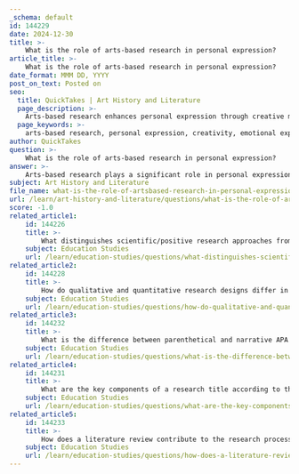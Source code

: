```yaml
---
_schema: default
id: 144229
date: 2024-12-30
title: >-
    What is the role of arts-based research in personal expression?
article_title: >-
    What is the role of arts-based research in personal expression?
date_format: MMM DD, YYYY
post_on_text: Posted on
seo:
  title: QuickTakes | Art History and Literature
  page_description: >-
    Arts-based research enhances personal expression through creative methods, allowing for exploration of emotions, social issues, and cultural identities, while addressing inequalities and improving health outcomes.
  page_keywords: >-
    arts-based research, personal expression, creativity, emotional experiences, social inequalities, health outcomes, cultural identity, artistic methods, evocative power, marginalized voices
author: QuickTakes
question: >-
    What is the role of arts-based research in personal expression?
answer: >-
    Arts-based research plays a significant role in personal expression by utilizing artistic methods and practices to explore and articulate research questions. This approach emphasizes creativity and individual perspectives, allowing researchers to convey complex human experiences in unique and evocative ways. \n\n1. **Personal Expression and Creativity**: Arts-based research encourages individuals to express their thoughts, feelings, and experiences through various artistic mediums such as visual arts, music, dance, and writing. This form of research not only allows for personal expression but also fosters a deeper understanding of the subject matter by tapping into emotional and sensory experiences.\n\n2. **Evocative Power of the Arts**: The use of artistic methods enhances representation and can evoke strong emotional responses. For instance, a researcher might use visual arts to illustrate the emotional impact of a social issue, making the research more relatable and impactful. This evocative power can lead to insights that traditional research methods may overlook.\n\n3. **Addressing Social Inequalities**: Arts-based research has been shown to address social inequalities by providing a platform for marginalized voices. For example, music participation can help individuals facing social isolation or lack of confidence to engage with new social contexts, thereby improving their emotional well-being and social networks.\n\n4. **Health Outcomes**: A growing body of evidence indicates that arts-based interventions can positively impact health outcomes, such as reducing stress levels and enhancing emotional well-being. These interventions can foster social cohesion and improve health behaviors, demonstrating the therapeutic potential of arts-based research.\n\n5. **Cultural and Identity Exploration**: Arts-based research also allows for the exploration of cultural identity and personal narratives. By engaging with artistic practices, individuals can reflect on their experiences and how these shape their identities within broader social and cultural contexts.\n\nIn summary, arts-based research serves as a powerful tool for personal expression, enabling researchers and participants to explore and communicate their experiences creatively. This approach not only enriches the research process but also contributes to a deeper understanding of human experiences and social issues.
subject: Art History and Literature
file_name: what-is-the-role-of-artsbased-research-in-personal-expression.md
url: /learn/art-history-and-literature/questions/what-is-the-role-of-artsbased-research-in-personal-expression
score: -1.0
related_article1:
    id: 144226
    title: >-
        What distinguishes scientific/positive research approaches from naturalistic ones?
    subject: Education Studies
    url: /learn/education-studies/questions/what-distinguishes-scientificpositive-research-approaches-from-naturalistic-ones
related_article2:
    id: 144228
    title: >-
        How do qualitative and quantitative research designs differ in terms of data gathering and analysis methods?
    subject: Education Studies
    url: /learn/education-studies/questions/how-do-qualitative-and-quantitative-research-designs-differ-in-terms-of-data-gathering-and-analysis-methods
related_article3:
    id: 144232
    title: >-
        What is the difference between parenthetical and narrative APA in-text citations?
    subject: Education Studies
    url: /learn/education-studies/questions/what-is-the-difference-between-parenthetical-and-narrative-apa-intext-citations
related_article4:
    id: 144231
    title: >-
        What are the key components of a research title according to the SMART framework?
    subject: Education Studies
    url: /learn/education-studies/questions/what-are-the-key-components-of-a-research-title-according-to-the-smart-framework
related_article5:
    id: 144233
    title: >-
        How does a literature review contribute to the research process?
    subject: Education Studies
    url: /learn/education-studies/questions/how-does-a-literature-review-contribute-to-the-research-process
---
```


&nbsp;